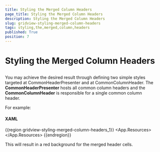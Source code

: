 ```yaml
---
title: Styling the Merged Column Headers
page_title: Styling the Merged Column Headers
description: Styling the Merged Column Headers
slug: gridview-styling-merged-column-headers
tags: styling,the,merged,column,headers
published: True
position: 7
---
```


# Styling the Merged Column Headers



## 

You may achieve the desired result through defining two simple styles targeted at CommonHeaderPresenter and at CommonColumnHeader. The __CommonHeaderPresenter__ hosts all common column headers and the __CommonColumnHeader__ is responsible for a single common column header. 

For example:

#### __XAML__

{{region gridview-styling-merged-column-headers_1}}
	<App.Resources>
		<Style TargetType="telerik:CommonHeaderPresenter">
	            <Setter Property="Background" Value="Red"/>
	        </Style>
		<Style TargetType="telerik:CommonColumnHeader">
			<Setter Property="Background" Value="Red"/>
		</Style>
	</App.Resources>
	{{endregion}}





This will result in a red background for the merged header cells.
